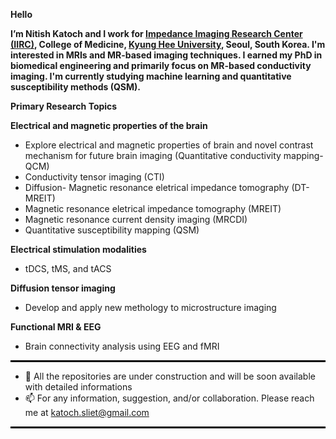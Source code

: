 **Hello**

**I’m Nitish Katoch and I work for [Impedance Imaging Research Center (IIRC)](https://iirc.khu.ac.kr/), College of Medicine, [Kyung Hee University](https://www.khu.ac.kr/eng/main/index.do), Seoul, South Korea. I'm interested in MRIs and MR-based imaging techniques. I earned my PhD in biomedical engineering and primarily focus on MR-based conductivity imaging. I'm currently studying machine learning and quantitative susceptibility methods (QSM).**

**Primary Research Topics**

**Electrical and magnetic properties of the brain**
- Explore electrical and magnetic properties of brain and novel contrast mechanism for future brain imaging (Quantitative conductivity mapping-QCM)
- Conductivity tensor imaging (CTI)
- Diffusion- Magnetic resonance eletrical impedance tomography (DT-MREIT)
- Magnetic resonance eletrical impedance tomography (MREIT)
- Magnetic resonance current density imaging (MRCDI)
- Quantitative susceptibility mapping (QSM)

**Electrical stimulation modalities**
- tDCS, tMS, and tACS

**Diffusion tensor imaging**
- Develop and apply new methology to microstructure imaging

**Functional MRI & EEG**
- Brain connectivity analysis using EEG and fMRI


<hr style="border:1px solid black"> </hr>

- 💞️ All the repositories are under construction and will be soon available with detailed informations
- 📫 For any information, suggestion, and/or collaboration. Please reach me at katoch.sliet@gmail.com

<hr style="border:1px solid black"> </hr>
<!---
katochnitish/katochnitish is a ✨ special ✨ repository because its `README.md` (this file) appears on your GitHub profile.
You can click the Preview link to take a look at your changes.
--->
